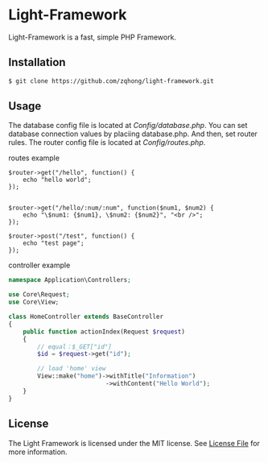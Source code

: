# Light-Framework
Light-Framework is a fast, simple PHP Framework.

## Installation
```bash
$ git clone https://github.com/zqhong/light-framework.git
```

## Usage
The database config file is located at *Config/database.php*. You can set database connection values by placiing database.php.
And then, set router rules. The router config file is located at *Config/routes.php*.


routes example
```
$router->get("/hello", function() {
    echo "hello world";
});


$router->get("/hello/:num/:num", function($num1, $num2) {
    echo "\$num1: {$num1}, \$num2: {$num2}", "<br />";
});

$router->post("/test", function() {
    echo "test page";
});
```

controller example
```php
namespace Application\Controllers;

use Core\Request;
use Core\View;

class HomeController extends BaseController
{
    public function actionIndex(Request $request)
    {
        // equal：$_GET["id"]
        $id = $request->get("id");

        // load 'home' view
        View::make("home")->withTitle("Information")
                           ->withContent("Hello World");
    }
}
```

## License
The Light Framework is licensed under the MIT license. See [License File](LICENSE.md) for more information.

